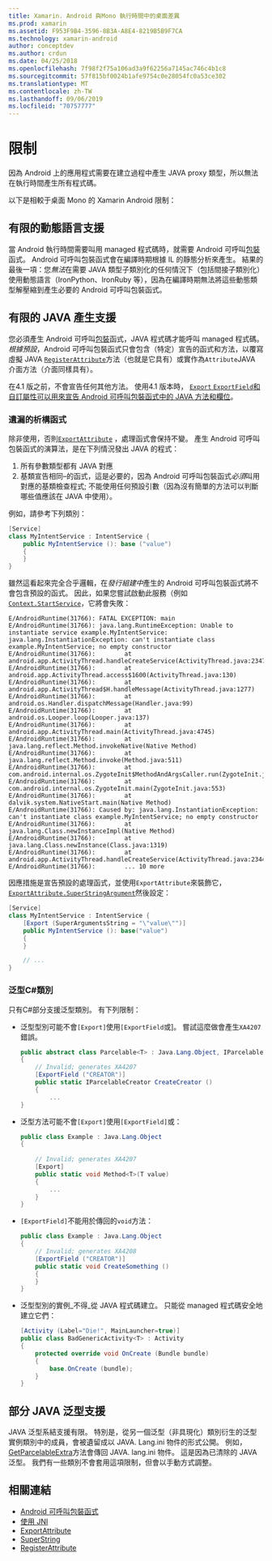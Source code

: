 ```yaml
---
title: Xamarin. Android 與Mono 執行時間中的桌面差異
ms.prod: xamarin
ms.assetid: F953F9B4-3596-8B3A-A8E4-8219B5B9F7CA
ms.technology: xamarin-android
author: conceptdev
ms.author: crdun
ms.date: 04/25/2018
ms.openlocfilehash: 7f98f2f75a106ad3a9f62256a7145ac746c4b1c8
ms.sourcegitcommit: 57f815bf0024b1afe9754c0e28054fc0a53ce302
ms.translationtype: MT
ms.contentlocale: zh-TW
ms.lasthandoff: 09/06/2019
ms.locfileid: "70757777"
---
```

# <a name="limitations"></a>限制

因為 Android 上的應用程式需要在建立過程中產生 JAVA proxy 類型，所以無法在執行時間產生所有程式碼。

以下是相較于桌面 Mono 的 Xamarin Android 限制：

## <a name="limited-dynamic-language-support"></a>有限的動態語言支援

 當 Android 執行時間需要叫用 managed 程式碼時，就需要 Android 可呼叫[包裝](~/android/platform/java-integration/android-callable-wrappers.md)函式。 Android 可呼叫包裝函式會在編譯時期根據 IL 的靜態分析來產生。 結果的最後一項：您*無法*在需要 JAVA 類型子類別化的任何情況下（包括間接子類別化）使用動態語言（IronPython、IronRuby 等），因為在編譯時期無法將這些動態類型解壓縮到產生必要的 Android 可呼叫包裝函式。

## <a name="limited-java-generation-support"></a>有限的 JAVA 產生支援

您必須產生 Android 可呼叫[包裝](~/android/platform/java-integration/android-callable-wrappers.md)函式，JAVA 程式碼才能呼叫 managed 程式碼。 *根據預設*，Android 可呼叫包裝函式只會包含（特定）宣告的函式和方法，以覆寫虛擬 JAVA [`RegisterAttribute`](xref:Android.Runtime.RegisterAttribute)方法（也就是它具有）或實作為`Attribute`JAVA 介面方法（介面同樣具有）。
  
在4.1 版之前，不會宣告任何其他方法。 使用4.1 版本時， [ `Export` `ExportField`和自訂屬性可以用來宣告 Android 可呼叫包裝函式中的 JAVA 方法和欄位](~/android/platform/java-integration/working-with-jni.md)。

### <a name="missing-constructors"></a>遺漏的析構函式

除非使用，否則[`ExportAttribute`](xref:Java.Interop.ExportAttribute) ，處理函式會保持不變。 產生 Android 可呼叫包裝函式的演算法，是在下列情況發出 JAVA 的程式：

1. 所有參數類型都有 JAVA 對應
2. 基類宣告相同&ndash;的函式，這是必要的，因為 Android 可呼叫包裝函式*必須*叫用對應的基類檢查程式; 不能使用任何預設引數（因為沒有簡單的方法可以判斷哪些值應該在 JAVA 中使用）。

例如，請參考下列類別：

```csharp
[Service]
class MyIntentService : IntentService {
    public MyIntentService (): base ("value")
    {
    }
}
```

雖然這看起來完全合乎邏輯，在*發行組建中*產生的 Android 可呼叫包裝函式將不會包含預設的函式。 因此，如果您嘗試啟動此服務（例如[`Context.StartService`](xref:Android.Content.Context.StartService*)，它將會失敗：

```shell
E/AndroidRuntime(31766): FATAL EXCEPTION: main
E/AndroidRuntime(31766): java.lang.RuntimeException: Unable to instantiate service example.MyIntentService: java.lang.InstantiationException: can't instantiate class example.MyIntentService; no empty constructor
E/AndroidRuntime(31766):        at android.app.ActivityThread.handleCreateService(ActivityThread.java:2347)
E/AndroidRuntime(31766):        at android.app.ActivityThread.access$1600(ActivityThread.java:130)
E/AndroidRuntime(31766):        at android.app.ActivityThread$H.handleMessage(ActivityThread.java:1277)
E/AndroidRuntime(31766):        at android.os.Handler.dispatchMessage(Handler.java:99)
E/AndroidRuntime(31766):        at android.os.Looper.loop(Looper.java:137)
E/AndroidRuntime(31766):        at android.app.ActivityThread.main(ActivityThread.java:4745)
E/AndroidRuntime(31766):        at java.lang.reflect.Method.invokeNative(Native Method)
E/AndroidRuntime(31766):        at java.lang.reflect.Method.invoke(Method.java:511)
E/AndroidRuntime(31766):        at com.android.internal.os.ZygoteInit$MethodAndArgsCaller.run(ZygoteInit.java:786)
E/AndroidRuntime(31766):        at com.android.internal.os.ZygoteInit.main(ZygoteInit.java:553)
E/AndroidRuntime(31766):        at dalvik.system.NativeStart.main(Native Method)
E/AndroidRuntime(31766): Caused by: java.lang.InstantiationException: can't instantiate class example.MyIntentService; no empty constructor
E/AndroidRuntime(31766):        at java.lang.Class.newInstanceImpl(Native Method)
E/AndroidRuntime(31766):        at java.lang.Class.newInstance(Class.java:1319)
E/AndroidRuntime(31766):        at android.app.ActivityThread.handleCreateService(ActivityThread.java:2344)
E/AndroidRuntime(31766):        ... 10 more
```

因應措施是宣告預設的處理函式，並使用`ExportAttribute`來裝飾它， [`ExportAttribute.SuperStringArgument`](xref:Java.Interop.ExportAttribute.SuperArgumentsString)然後設定： 

```csharp
[Service]
class MyIntentService : IntentService {
    [Export (SuperArgumentsString = "\"value\"")]
    public MyIntentService (): base("value")
    {
    }

    // ...
}
```

### <a name="generic-c-classes"></a>泛型C#類別

只有C#部分支援泛型類別。 有下列限制：

- 泛型型別可能不會`[Export]`使用`[ExportField`或]。 嘗試這麼做會產生`XA4207`錯誤。

    ```csharp
    public abstract class Parcelable<T> : Java.Lang.Object, IParcelable
    {
        // Invalid; generates XA4207
        [ExportField ("CREATOR")]
        public static IParcelableCreator CreateCreator ()
        {
            ...
    }
    ```

- 泛型方法可能不會`[Export]`使用`[ExportField]`或：

    ```csharp
    public class Example : Java.Lang.Object
    {
        
        // Invalid; generates XA4207
        [Export]
        public static void Method<T>(T value)
        {
            ...
        }
    }
    ```

- `[ExportField]`不能用於傳回的`void`方法：

    ```csharp
    public class Example : Java.Lang.Object
    {
        // Invalid; generates XA4208
        [ExportField ("CREATOR")]
        public static void CreateSomething ()
        {
        }
    }
    ```

- 泛型型別的實例_不得_從 JAVA 程式碼建立。
    只能從 managed 程式碼安全地建立它們：

    ```csharp
    [Activity (Label="Die!", MainLauncher=true)]
    public class BadGenericActivity<T> : Activity
    {
        protected override void OnCreate (Bundle bundle)
        {
            base.OnCreate (bundle);
        }
    }
    ```

## <a name="partial-java-generics-support"></a>部分 JAVA 泛型支援

JAVA 泛型系結支援有限。 特別是，從另一個泛型（非具現化）類別衍生的泛型實例類別中的成員，會被遺留成以 JAVA. Lang.ini 物件的形式公開。 例如， [GetParcelableExtra](xref:Android.Content.Intent.GetParcelableExtra*)方法會傳回 JAVA. lang.ini 物件。 這是因為已清除的 JAVA 泛型。
我們有一些類別不會套用這項限制，但會以手動方式調整。

## <a name="related-links"></a>相關連結

- [Android 可呼叫包裝函式](~/android/platform/java-integration/android-callable-wrappers.md)
- [使用 JNI](~/android/platform/java-integration/working-with-jni.md)
- [ExportAttribute](xref:Java.Interop.ExportAttribute)
- [SuperString](xref:Java.Interop.ExportAttribute.SuperArgumentsString)
- [RegisterAttribute](xref:Android.Runtime.RegisterAttribute)
